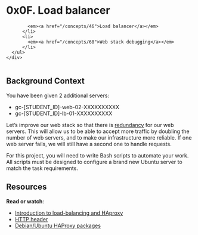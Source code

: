 <h1 class="gap">0x0F. Load balancer</h1>

            <em><a href="/concepts/46">Load balancer</a></em>
          </li>
          <li>
            <em><a href="/concepts/68">Web stack debugging</a></em>
          </li>
      </ul>
    </div>

  <article id="description" class="gap formatted-content">
    <p><img src="https://s3.amazonaws.com/intranet-projects-files/holbertonschool-sysadmin_devops/275/qfdked8.png" alt="" style="" /></p>

<h2>Background Context</h2>

<p>You have been given 2 additional servers:</p>

<ul>
<li>gc-[STUDENT_ID]-web-02-XXXXXXXXXX</li>
<li>gc-[STUDENT_ID]-lb-01-XXXXXXXXXX</li>
</ul>

<p>Let&rsquo;s improve our web stack so that there is <a href="/rltoken/QiOC_I-8BeV4aNExIucC9Q" title="redundancy" target="_blank">redundancy</a> for our web servers. This will allow us to be able to accept more traffic by doubling the number of web servers, and to make our infrastructure more reliable. If one web server fails, we will still have a second one to handle requests.</p>

<p>For this project, you will need to write Bash scripts to automate your work. All scripts must be designed to configure a brand new Ubuntu server to match the task requirements.</p>

<h2>Resources</h2>

<p><strong>Read or watch</strong>:</p>

<ul>
<li><a href="/rltoken/ngIXarEyu8jZwOL3Y30PLQ" title="Introduction to load-balancing and HAproxy" target="_blank">Introduction to load-balancing and HAproxy</a> </li>
<li><a href="/rltoken/v32JmcDrSiOnFBfqzXvs_Q" title="HTTP header" target="_blank">HTTP header</a> </li>
<li><a href="/rltoken/BXGrW_6ocecWaOJb7OK_WA" title="Debian/Ubuntu HAProxy packages" target="_blank">Debian/Ubuntu HAProxy packages</a></li>
</ul>